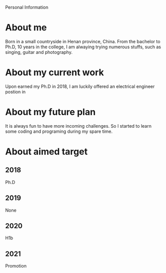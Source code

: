 Personal Information
# About me
Born in a small countryside in Henan province, China. From the bachelor to Ph.D, 10 years in the college, I am alwaying trying numerous stuffs, such as singing, guitar and photography.
# About my current work
Upon earned my Ph.D in 2018, I am luckily offered an electrical engineer postion in 
# About my future plan
It is always fun to have more incoming challenges. So I started to learn some coding and programing during my spare time.

# About aimed target
## 2018
  Ph.D
## 2019
  None
## 2020
  H1b
## 2021
  Promotion
